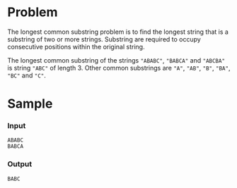 # Problem
The longest common substring problem is to find the longest string that is a substring of two or more strings. Substring are required to occupy consecutive positions within the original string.

The longest common substring of the strings `"ABABC"`, `"BABCA"` and `"ABCBA"` is string `"ABC"` of length 3. Other common substrings are `"A"`, `"AB"`, `"B"`, `"BA"`, `"BC"` and `"C"`.

# Sample
### Input
```
ABABC
BABCA
```

### Output
```
BABC
```
